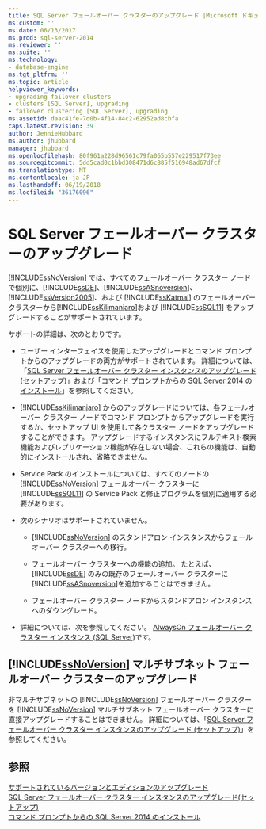 ```yaml
---
title: SQL Server フェールオーバー クラスターのアップグレード |Microsoft ドキュメント
ms.custom: ''
ms.date: 06/13/2017
ms.prod: sql-server-2014
ms.reviewer: ''
ms.suite: ''
ms.technology:
- database-engine
ms.tgt_pltfrm: ''
ms.topic: article
helpviewer_keywords:
- upgrading failover clusters
- clusters [SQL Server], upgrading
- failover clustering [SQL Server], upgrading
ms.assetid: daac41fe-7d0b-4f14-84c2-62952ad8cbfa
caps.latest.revision: 39
author: JennieHubbard
ms.author: jhubbard
manager: jhubbard
ms.openlocfilehash: 80f961a228d96561c79fa065b557e229517f73ee
ms.sourcegitcommit: 5dd5cad0c1bbd308471d6c885f516948ad67dfcf
ms.translationtype: MT
ms.contentlocale: ja-JP
ms.lasthandoff: 06/19/2018
ms.locfileid: "36176096"
---
```

# <a name="upgrade-a-sql-server-failover-cluster"></a>SQL Server フェールオーバー クラスターのアップグレード
  [!INCLUDE[ssNoVersion](../../../includes/ssnoversion-md.md)] では、すべてのフェールオーバー クラスター ノードで個別に、[!INCLUDE[ssDE](../../../includes/ssde-md.md)]、[!INCLUDE[ssASnoversion](../../../includes/ssasnoversion-md.md)]、[!INCLUDE[ssVersion2005](../../../includes/ssversion2005-md.md)]、および [!INCLUDE[ssKatmai](../../../includes/sskatmai-md.md)] のフェールオーバー クラスターから[!INCLUDE[ssKilimanjaro](../../../includes/sskilimanjaro-md.md)]および [!INCLUDE[ssSQL11](../../../includes/sssql11-md.md)] をアップグレードすることがサポートされています。  
  
 サポートの詳細は、次のとおりです。  
  
-   ユーザー インターフェイスを使用したアップグレードとコマンド プロンプトからのアップグレードの両方がサポートされています。 詳細については、「[SQL Server フェールオーバー クラスター インスタンスのアップグレード &#40;セットアップ&#41;](upgrade-a-sql-server-failover-cluster-instance-setup.md)」および「[コマンド プロンプトからの SQL Server 2014 のインストール](../../../database-engine/install-windows/install-sql-server-from-the-command-prompt.md)」を参照してください。  
  
-   [!INCLUDE[ssKilimanjaro](../../../includes/sskilimanjaro-md.md)] からのアップグレードについては、各フェールオーバー クラスター ノードでコマンド プロンプトからアップグレードを実行するか、セットアップ UI を使用して各クラスター ノードをアップグレードすることができます。 アップグレードするインスタンスにフルテキスト検索機能およびレプリケーション機能が存在しない場合、これらの機能は、自動的にインストールされ、省略できません。  
  
-   Service Pack のインストールについては、すべてのノードの [!INCLUDE[ssNoVersion](../../../includes/ssnoversion-md.md)] フェールオーバー クラスターに [!INCLUDE[ssSQL11](../../../includes/sssql11-md.md)] の Service Pack と修正プログラムを個別に適用する必要があります。  
  
-   次のシナリオはサポートされていません。  
  
    -   [!INCLUDE[ssNoVersion](../../../includes/ssnoversion-md.md)] のスタンドアロン インスタンスからフェールオーバー クラスターへの移行。  
  
    -   フェールオーバー クラスターへの機能の追加。 たとえば、[!INCLUDE[ssDE](../../../includes/ssde-md.md)] のみの既存のフェールオーバー クラスターに[!INCLUDE[ssASnoversion](../../../includes/ssasnoversion-md.md)]を追加することはできません。  
  
    -   フェールオーバー クラスター ノードからスタンドアロン インスタンスへのダウングレード。  
  
-   詳細については、次を参照してください。 [ AlwaysOn フェールオーバー クラスター インスタンス (SQL Server)](always-on-failover-cluster-instances-sql-server.md)です。  
  
## <a name="upgrading-a-includessnoversionincludesssnoversion-mdmd-multi-subnet-failover-cluster"></a>[!INCLUDE[ssNoVersion](../../../includes/ssnoversion-md.md)] マルチサブネット フェールオーバー クラスターのアップグレード  
 非マルチサブネットの [!INCLUDE[ssNoVersion](../../../includes/ssnoversion-md.md)] フェールオーバー クラスターを [!INCLUDE[ssNoVersion](../../../includes/ssnoversion-md.md)] マルチサブネット フェールオーバー クラスターに直接アップグレードすることはできません。 詳細については、「[SQL Server フェールオーバー クラスター インスタンスのアップグレード &#40;セットアップ&#41;](upgrade-a-sql-server-failover-cluster-instance-setup.md)」を参照してください。  
  
## <a name="see-also"></a>参照  
 [サポートされているバージョンとエディションのアップグレード](../../../database-engine/install-windows/supported-version-and-edition-upgrades.md)   
 [SQL Server フェールオーバー クラスター インスタンスのアップグレード&#40;セットアップ&#41;](upgrade-a-sql-server-failover-cluster-instance-setup.md)   
 [コマンド プロンプトからの SQL Server 2014 のインストール](../../../database-engine/install-windows/install-sql-server-from-the-command-prompt.md)  
  
  